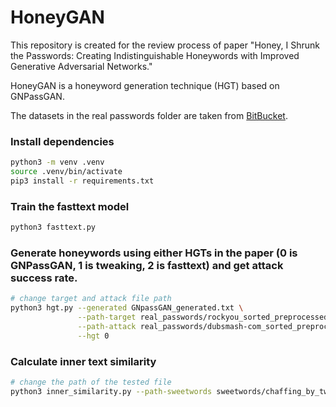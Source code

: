# HoneyGAN
This repository is created for the review process of paper "Honey, I Shrunk the Passwords: Creating Indistinguishable Honeywords with Improved Generative Adversarial Networks."  

HoneyGAN is a honeyword generation technique (HGT) based on GNPassGAN. 

The datasets in the real passwords folder are taken from [BitBucket](https://bitbucket.org/srecgrp/honeygen-generating-honeywords-using-representation-learning/src/master/password_lists_processed_50000_records/).

### Install dependencies

```bash
python3 -m venv .venv 
source .venv/bin/activate  
pip3 install -r requirements.txt
```

### Train the fasttext model
```bash
python3 fasttext.py
```

### Generate honeywords using either HGTs in the paper (0 is GNPassGAN, 1 is tweaking, 2 is fasttext) and get attack success rate.
```bash
# change target and attack file path
python3 hgt.py --generated GNpassGAN_generated.txt \
               --path-target real_passwords/rockyou_sorted_preprocessed.txt \
               --path-attack real_passwords/dubsmash-com_sorted_preprocessed.txt  \
               --hgt 0
```

### Calculate inner text similarity
```bash
# change the path of the tested file
python3 inner_similarity.py --path-sweetwords sweetwords/chaffing_by_tweak/rockyou_10000_20.txt
```
